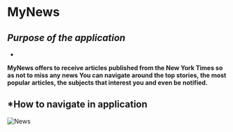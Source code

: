 ﻿**MyNews**
=

## *Purpose of the application*
-

**MyNews offers to receive articles published from the New York Times so as not to miss any news
You can navigate around the top stories, the most popular articles, the subjects that interest you and even be notified.**


## *How to navigate in application

![News](https://github.com/RiyadHennaoui/News/blob/master/app/src/main/assets/help_news.gif?raw=true)



